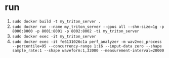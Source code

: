 # run

1. ```sudo docker build -t my_triton_server .```
2. ```sudo docker run --name my_triton_server --gpus all --shm-size=1g -p 8000:8000 -p 8001:8001 -p 8002:8002 -ti my_triton_server```
3. ```sudo docker exec -it my_triton_server```
4. ```sudo docker exec -it fe6131026c1a perf_analyzer -m wav2vec_process --percentile=95 --concurrency-range 1:16 --input-data zero --shape sample_rate:1 --shape waveform:1,32000 --measurement-interval=20000```
